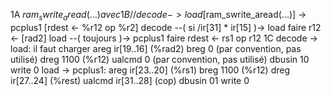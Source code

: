1A
	$ram_swrite_aread(...) avec %rad2 -> %r12 en mode lecture (%r12 car réservé)
1B
	// decode -> load [$ram_swrite_aread(...)] -> pcplus1 [rdest <- %r12 op %r2]
	decode --( si /ir[31] * ir[15] )-> load      faire r12 <- [rad2]
	load   --( toujours )->            pcplus1   faire rdest <- rs1 op r12
1C
	decode -> load: il faut charger 
		areg	ir[19..16] 	(%rad2)
		breg	0 		(par convention, pas utilisé)
		dreg	1100 		(%r12)
		ualcmd	0 		(par convention, pas utilisé)
		dbusin	10
		write	0
	load -> pcplus1:
		areg	ir[23..20] 	(%rs1)
		breg	1100		(%r12)
		dreg	ir[27..24] 	(%rest)
		ualcmd	ir[31..28] 	(cop)
		dbusin	01
		write	0
	
